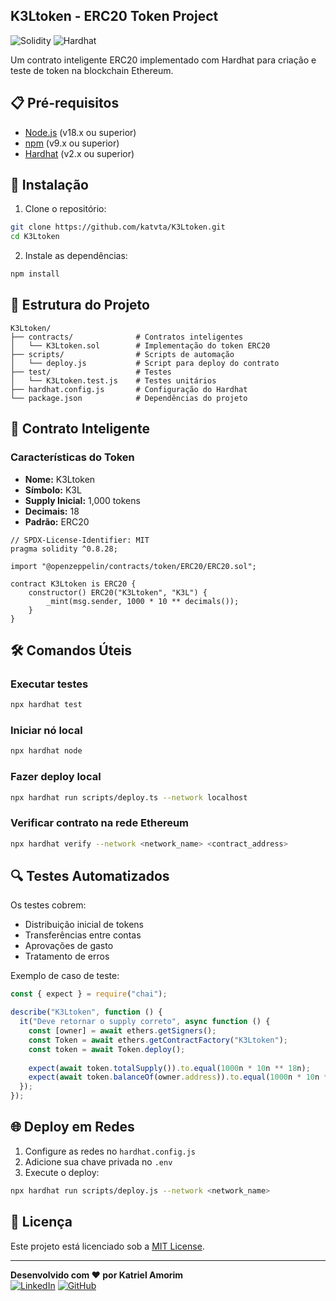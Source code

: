 
## K3Ltoken - ERC20 Token Project

![Solidity](https://img.shields.io/badge/Solidity-363636?style=for-the-badge&logo=solidity&logoColor=white)
![Hardhat](https://img.shields.io/badge/Hardhat-181A1F?style=for-the-badge&logo=hardhat&logoColor=white)

Um contrato inteligente ERC20 implementado com Hardhat para criação e teste de token na blockchain Ethereum.

## 📋 Pré-requisitos

- [Node.js](https://nodejs.org/) (v18.x ou superior)
- [npm](https://www.npmjs.com/) (v9.x ou superior)
- [Hardhat](https://hardhat.org/) (v2.x ou superior)

## 🚀 Instalação

1. Clone o repositório:
```bash
git clone https://github.com/katvta/K3Ltoken.git
cd K3Ltoken
```

2. Instale as dependências:
```bash
npm install
```

## 📂 Estrutura do Projeto

```
K3Ltoken/
├── contracts/              # Contratos inteligentes
│   └── K3Ltoken.sol        # Implementação do token ERC20
├── scripts/                # Scripts de automação
│   └── deploy.js           # Script para deploy do contrato
├── test/                   # Testes
│   └── K3Ltoken.test.js    # Testes unitários
├── hardhat.config.js       # Configuração do Hardhat
└── package.json            # Dependências do projeto
```

## 📜 Contrato Inteligente

### Características do Token
- **Nome:** K3Ltoken
- **Símbolo:** K3L
- **Supply Inicial:** 1,000 tokens
- **Decimais:** 18
- **Padrão:** ERC20

```solidity
// SPDX-License-Identifier: MIT
pragma solidity ^0.8.28;

import "@openzeppelin/contracts/token/ERC20/ERC20.sol";

contract K3Ltoken is ERC20 {
    constructor() ERC20("K3Ltoken", "K3L") {
        _mint(msg.sender, 1000 * 10 ** decimals());
    }
}
```

## 🛠️ Comandos Úteis

### Executar testes
```bash
npx hardhat test
```

### Iniciar nó local
```bash
npx hardhat node
```

### Fazer deploy local
```bash
npx hardhat run scripts/deploy.ts --network localhost
```

### Verificar contrato na rede Ethereum
```bash
npx hardhat verify --network <network_name> <contract_address>
```

## 🔍 Testes Automatizados

Os testes cobrem:
- Distribuição inicial de tokens
- Transferências entre contas
- Aprovações de gasto
- Tratamento de erros

Exemplo de caso de teste:
```javascript
const { expect } = require("chai");

describe("K3Ltoken", function () {
  it("Deve retornar o supply correto", async function () {
    const [owner] = await ethers.getSigners();
    const Token = await ethers.getContractFactory("K3Ltoken");
    const token = await Token.deploy();
    
    expect(await token.totalSupply()).to.equal(1000n * 10n ** 18n);
    expect(await token.balanceOf(owner.address)).to.equal(1000n * 10n ** 18n);
  });
});
```

## 🌐 Deploy em Redes

1. Configure as redes no `hardhat.config.js`
2. Adicione sua chave privada no `.env`
3. Execute o deploy:

```bash
npx hardhat run scripts/deploy.js --network <network_name>
```

## 📄 Licença

Este projeto está licenciado sob a [MIT License](LICENSE).

---

**Desenvolvido com ❤️ por Katriel Amorim**  
[![LinkedIn](https://img.shields.io/badge/LinkedIn-0077B5?style=flat&logo=linkedin&logoColor=white)](https://linkedin.com/in/katriel-amorim-a330b4322/)
[![GitHub](https://img.shields.io/badge/GitHub-100000?style=flat&logo=github&logoColor=white)](https://github.com/katvta)